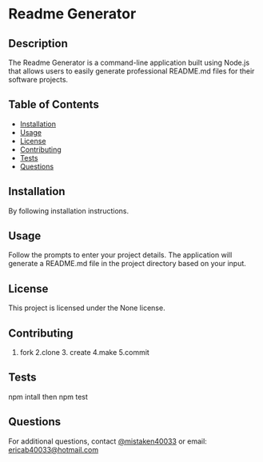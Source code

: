 
# Readme Generator

## Description
The Readme Generator is a command-line application built using Node.js that allows users to easily generate professional README.md files for their software projects.

## Table of Contents
- [Installation](#installation)
- [Usage](#usage)
- [License](#license)
- [Contributing](#contributing)
- [Tests](#tests)
- [Questions](#questions)

## Installation
By following installation instructions.

## Usage
Follow the prompts to enter your project details. The application will generate a README.md file in the project directory based on your input.

## License
This project is licensed under the None license.

## Contributing
1. fork 2.clone 3. create 4.make 5.commit

## Tests
npm intall then npm test

## Questions
For additional questions, contact [@mistaken40033](https://github.com/mistaken40033) or email: ericab40033@hotmail.com
    